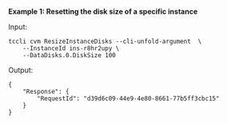 **Example 1: Resetting the disk size of a specific instance**



Input: 

```
tccli cvm ResizeInstanceDisks --cli-unfold-argument  \
    --InstanceId ins-r8hr2upy \
    --DataDisks.0.DiskSize 100
```

Output: 
```
{
    "Response": {
        "RequestId": "d39d6c09-44e9-4e80-8661-77b5ff3cbc15"
    }
}
```

